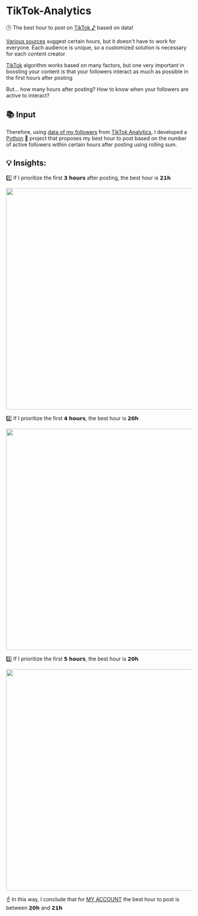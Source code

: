 # TikTok-Analytics


🕒 The best hour to post on [TikTok ♪](https://www.tiktok.com/) based on data!


[Various sources](https://www.shopify.com/blog/best-time-to-post-on-tikok#:~:text=According%20to%20a%20study%20by,and%20Friday%20at%205%20a.m.) suggest certain hours, but it doesn't have to work for everyone. Each audience is unique, so a customized solution is necessary for each content creator

[TikTok](https://www.tiktok.com/) algorithm works based on many factors, but one very important in boosting your content is that your followers interact as much as possible in the first hours after posting

But... how many hours after posting? How to know when your followers are active to interact?

## 📚 Input
Therefore, using [data of my followers](https://github.com/Sandreke/TikTok-Analytics/blob/main/Data/Follower%20activity.xlsx) from [TikTok Analytics](https://www.tiktok.com/analytics?tab=Followers), I developed a [Python](https://www.python.org/) 🐍 project that proposes my best hour to post based on the number of active followers within certain hours after posting using rolling sum.

## 💡 Insights:

1️⃣ If I prioritize the first 𝟯 𝗵𝗼𝘂𝗿𝘀 after posting, the best hour is 𝟮𝟭𝗵

<img src="https://user-images.githubusercontent.com/64377961/225822007-e68ae9a1-5599-4ab3-860c-064b30c486bb.png" width="600">

2️⃣ If I prioritize the first 𝟰 𝗵𝗼𝘂𝗿𝘀, the best hour is 𝟮𝟬𝗵

<img src="https://user-images.githubusercontent.com/64377961/225822111-db1e985f-16b2-40c0-b2b2-a404663fa61f.png" width="600">

3️⃣ If I prioritize the first 𝟱 𝗵𝗼𝘂𝗿𝘀, the best hour is 𝟮𝟬𝗵

<img src="https://user-images.githubusercontent.com/64377961/225822154-2314fd3c-cda0-4260-adea-6946b7dd4395.png" width="600">


☝️ In this way, I conclude that for [MY ACCOUNT](https://www.tiktok.com/@sandreke99) the best hour to post is between 𝟮𝟬𝗵 and 𝟮𝟭𝗵
